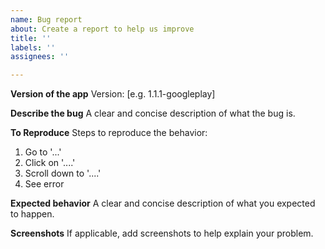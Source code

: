 ```yaml
---
name: Bug report
about: Create a report to help us improve
title: ''
labels: ''
assignees: ''

---
```


**Version of the app**
Version: [e.g.  1.1.1-googleplay]

**Describe the bug**
A clear and concise description of what the bug is.

**To Reproduce**
Steps to reproduce the behavior:

1. Go to '...'
2. Click on '....'
3. Scroll down to '....'
4. See error

**Expected behavior**
A clear and concise description of what you expected to happen.

**Screenshots**
If applicable, add screenshots to help explain your problem.
